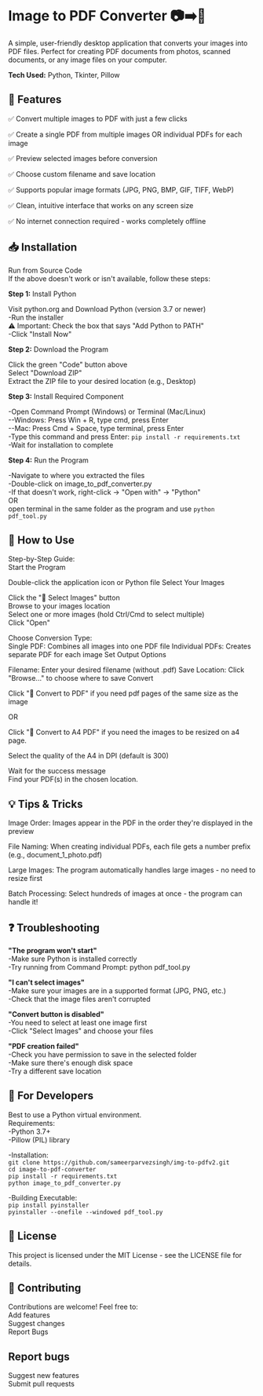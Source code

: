 
# Image to PDF Converter 📷➡️📄

A simple, user-friendly desktop application that converts your images into PDF files. Perfect for creating PDF documents from photos, scanned documents, or any image files on your computer.

**Tech Used:** Python, Tkinter, Pillow


## 🌟 Features

✅ Convert multiple images to PDF with just a few clicks

✅ Create a single PDF from multiple images OR individual PDFs for each image

✅ Preview selected images before conversion

✅ Choose custom filename and save location

✅ Supports popular image formats (JPG, PNG, BMP, GIF, TIFF, WebP)

✅ Clean, intuitive interface that works on any screen size

✅ No internet connection required - works completely offline

## 📥 Installation
 
Run from Source Code  
If the above doesn't work or isn't available, follow these steps:  

**Step 1:** Install Python  

Visit python.org and Download Python (version 3.7 or newer)  
-Run the installer  
⚠️ Important: Check the box that says "Add Python to PATH"  
-Click "Install Now"  

**Step 2:** Download the Program

Click the green "Code" button above  
Select "Download ZIP"  
Extract the ZIP file to your desired location (e.g., Desktop)  

**Step 3:** Install Required Component

-Open Command Prompt (Windows) or Terminal (Mac/Linux)  
  --Windows: Press Win + R, type cmd, press Enter  
  --Mac: Press Cmd + Space, type terminal, press Enter  
-Type this command and press Enter: ```pip install -r requirements.txt```  
-Wait for installation to complete  

**Step 4:** Run the Program

-Navigate to where you extracted the files  
-Double-click on image_to_pdf_converter.py  
-If that doesn't work, right-click → "Open with" → "Python"  
OR  
open terminal in the same folder as the program and use ```python pdf_tool.py``` 

## 🚀 How to Use
Step-by-Step Guide:  
Start the Program

Double-click the application icon or Python file
Select Your Images

Click the "📁 Select Images" button  
Browse to your images location  
Select one or more images (hold Ctrl/Cmd to select multiple)  
Click "Open"  

Choose Conversion Type:  
Single PDF: Combines all images into one PDF file
Individual PDFs: Creates separate PDF for each image
Set Output Options

Filename: Enter your desired filename (without .pdf)
Save Location: Click "Browse..." to choose where to save
Convert

Click "📄 Convert to PDF" if you need pdf pages of the same size as the image  

OR

Click "📄 Convert to A4 PDF" if you need the images to be resized on a4 page.  

Select the quality of the A4 in DPI (default is 300)  

Wait for the success message  
Find your PDF(s) in the chosen location.


## 💡 Tips & Tricks
Image Order: Images appear in the PDF in the order they're displayed in the preview  

File Naming: When creating individual PDFs, each file gets a number prefix (e.g., document_1_photo.pdf)  

Large Images: The program automatically handles large images - no need to resize first  

Batch Processing: Select hundreds of images at once - the program can handle it!  

## ❓ Troubleshooting
**"The program won't start"**  
-Make sure Python is installed correctly  
-Try running from Command Prompt: python pdf_tool.py  

**"I can't select images"**  
-Make sure your images are in a supported format (JPG, PNG, etc.)  
-Check that the image files aren't corrupted  

**"Convert button is disabled"**  
-You need to select at least one image first  
-Click "Select Images" and choose your files  

**"PDF creation failed"**  
-Check you have permission to save in the selected folder  
-Make sure there's enough disk space  
-Try a different save location  

## 🔧 For Developers  
Best to use a Python virtual environment.  
Requirements:  
-Python 3.7+  
-Pillow (PIL) library  

-Installation:    
```git clone https://github.com/sameerparvezsingh/img-to-pdfv2.git```  
```cd image-to-pdf-converter```  
```pip install -r requirements.txt```  
```python image_to_pdf_converter.py```  

-Building Executable:    
```pip install pyinstaller```  
```pyinstaller --onefile --windowed pdf_tool.py```  


## 📝 License
This project is licensed under the MIT License - see the LICENSE file for details.


## 🤝 Contributing
Contributions are welcome! Feel free to:  
Add features  
Suggest changes  
Report Bugs  

## Report bugs
Suggest new features  
Submit pull requests  
